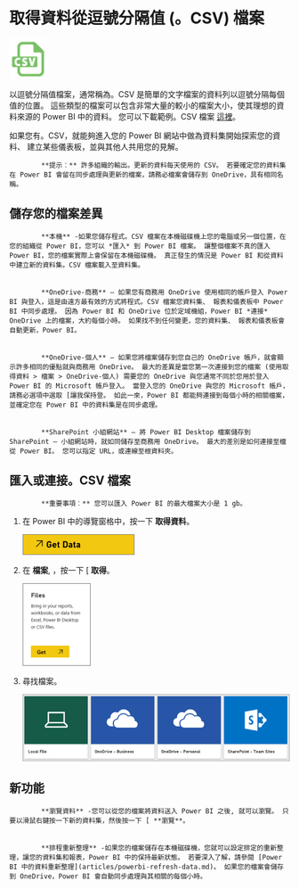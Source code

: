 <properties
   pageTitle="取得資料從逗號分隔值 (。CSV) 檔案"
   description="了解如何從 CSV 檔案將資料送入 Power BI"
   services="powerbi"
   documentationCenter=""
   authors="davidiseminger"
   manager="mblythe"
   backup=""
   editor=""
   tags=""
   qualityFocus="monitoring"
   qualityDate="03/30/2016"/>

<tags
   ms.service="powerbi"
   ms.devlang="NA"
   ms.topic="article"
   ms.tgt_pltfrm="NA"
   ms.workload="powerbi"
   ms.date="10/12/2016"
   ms.author="davidi"/>

# 取得資料從逗號分隔值 (。CSV) 檔案
![](media/powerbi-service-comma-separated-value-files/csv_icon.png)

以逗號分隔值檔案，通常稱為。CSV 是簡單的文字檔案的資料列以逗號分隔每個值的位置。 這些類型的檔案可以包含非常大量的較小的檔案大小，使其理想的資料來源的 Power BI 中的資料。 您可以下載範例。CSV 檔案 [這裡](http://go.microsoft.com/fwlink/?LinkID=619356)。

如果您有。CSV，就能夠進入您的 Power BI 網站中做為資料集開始探索您的資料、 建立某些儀表板，並與其他人共用您的見解。


            **提示︰** 許多組織的輸出。更新的資料每天使用的 CSV。 若要確定您的資料集在 Power BI 會留在同步處理與更新的檔案，請務必檔案會儲存到 OneDrive，具有相同名稱。

## 儲存您的檔案差異

            **本機** -如果您儲存程式。CSV 檔案在本機磁碟機上您的電腦或另一個位置，在您的組織從 Power BI，您可以 *匯入* 到 Power BI 檔案。 讓整個檔案不真的匯入 Power BI，您的檔案實際上會保留在本機磁碟機。 真正發生的情況是 Power BI 和從資料中建立新的資料集。CSV 檔案載入至資料集。


            **OneDrive-商務** – 如果您有商務用 OneDrive 使用相同的帳戶登入 Power BI 與登入，這是由遠方最有效的方式將程式。CSV 檔案您資料集、 報表和儀表板中 Power BI 中同步處理。 因為 Power BI 和 OneDrive 位於定域機組，Power BI *連接* OneDrive 上的檔案，大約每個小時。 如果找不到任何變更，您的資料集、 報表和儀表板會自動更新，Power BI。


            **OneDrive-個人** – 如果您將檔案儲存到您自己的 OneDrive 帳戶，就會顯示許多相同的優點就與商務用 OneDrive。 最大的差異是當您第一次連接到您的檔案 (使用取得資料 > 檔案 > OneDrive-個人) 需要您的 OneDrive 與您通常不同於您用於登入 Power BI 的 Microsoft 帳戶登入。 當登入您的 OneDrive 與您的 Microsoft 帳戶，請務必選項中選取 [讓我保持登。 如此一來，Power BI 都能夠連接到每個小時的相關檔案，並確定您在 Power BI 中的資料集是在同步處理。


            **SharePoint 小組網站** – 將 Power BI Desktop 檔案儲存到 SharePoint – 小組網站時，就如同儲存至商務用 OneDrive。 最大的差別是如何連接至檔從 Power BI。 您可以指定 URL，或連線至根資料夾。

## 匯入或連接。CSV 檔案


            **重要事項︰** 您可以匯入 Power BI 的最大檔案大小是 1 gb。

1.  在 Power BI 中的導覽窗格中，按一下 **取得資料**。

    ![](media/powerbi-service-comma-separated-value-files/csv_get_data_button.png)

2.  在 **檔案**, ，按一下 [ **取得**。

    ![](media/powerbi-service-comma-separated-value-files/csv_files_get.png)

3.  尋找檔案。

    ![](media/powerbi-service-comma-separated-value-files/csv_find_your_file.png)

## 新功能


            **瀏覽資料** -您可以從您的檔案將資料送入 Power BI 之後, 就可以瀏覽。 只要以滑鼠右鍵按一下新的資料集，然後按一下 [ **瀏覽**。


            **排程重新整理** -如果您的檔案儲存在本機磁碟機，您就可以設定排定的重新整理，讓您的資料集和報表，Power BI 中的保持最新狀態。 若要深入了解，請參閱 [Power BI 中的資料重新整理](articles/powerbi-refresh-data.md)。 如果您的檔案會儲存到 OneDrive，Power BI 會自動同步處理與其相關的每個小時。
